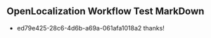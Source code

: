 ## OpenLocalization Workflow Test MarkDown
* ed79e425-28c6-4d6b-a69a-061afa1018a2 thanks!

<!--HONumber=Sep16_HO1-->


